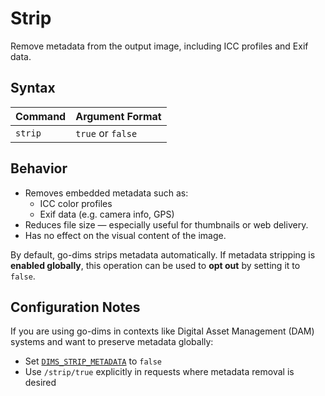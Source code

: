 # Strip

Remove metadata from the output image, including ICC profiles and Exif data.

## Syntax

| Command | Argument Format |
|---------|------------------|
| `strip` | `true` or `false` |

## Behavior

- Removes embedded metadata such as:
    - ICC color profiles
    - Exif data (e.g. camera info, GPS)
- Reduces file size — especially useful for thumbnails or web delivery.
- Has no effect on the visual content of the image.

By default, go-dims strips metadata automatically. If metadata stripping is **enabled globally**,
this operation can be used to **opt out** by setting it to `false`.

## Configuration Notes

If you are using go-dims in contexts like Digital Asset Management (DAM) systems and want to
preserve metadata globally:

- Set [`DIMS_STRIP_METADATA`](../../configuration/general.md#dims_strip_metadata) to `false`
- Use `/strip/true` explicitly in requests where metadata removal is desired